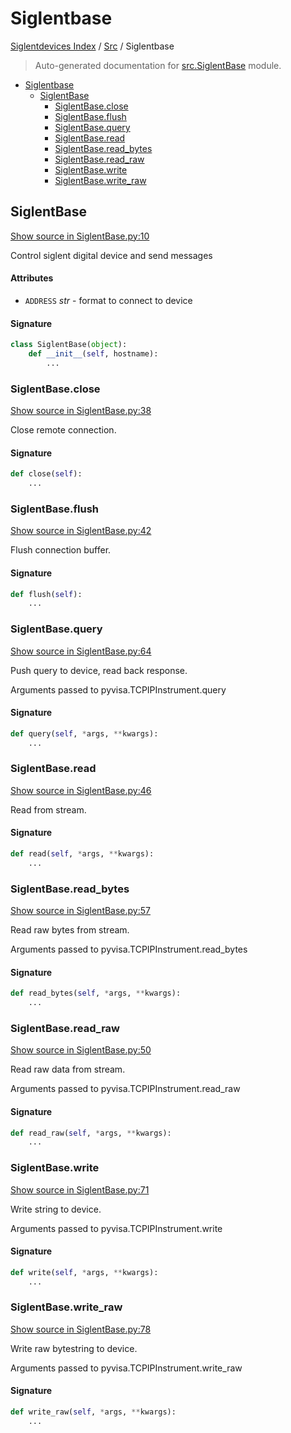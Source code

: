 # Siglentbase

[Siglentdevices Index](../README.md#siglentdevices-index) /
[Src](./index.md#src) /
Siglentbase

> Auto-generated documentation for [src.SiglentBase](../../src/SiglentBase.py) module.

- [Siglentbase](#siglentbase)
  - [SiglentBase](#siglentbase-1)
    - [SiglentBase.close](#siglentbaseclose)
    - [SiglentBase.flush](#siglentbaseflush)
    - [SiglentBase.query](#siglentbasequery)
    - [SiglentBase.read](#siglentbaseread)
    - [SiglentBase.read\_bytes](#siglentbaseread_bytes)
    - [SiglentBase.read\_raw](#siglentbaseread_raw)
    - [SiglentBase.write](#siglentbasewrite)
    - [SiglentBase.write\_raw](#siglentbasewrite_raw)

## SiglentBase

[Show source in SiglentBase.py:10](../../src/SiglentBase.py#L10)

Control siglent digital device and send messages

#### Attributes

- `ADDRESS` *str* - format to connect to device

#### Signature

```python
class SiglentBase(object):
    def __init__(self, hostname):
        ...
```

### SiglentBase.close

[Show source in SiglentBase.py:38](../../src/SiglentBase.py#L38)

Close remote connection.

#### Signature

```python
def close(self):
    ...
```

### SiglentBase.flush

[Show source in SiglentBase.py:42](../../src/SiglentBase.py#L42)

Flush connection buffer.

#### Signature

```python
def flush(self):
    ...
```

### SiglentBase.query

[Show source in SiglentBase.py:64](../../src/SiglentBase.py#L64)

Push query to device, read back response.

Arguments passed to pyvisa.TCPIPInstrument.query

#### Signature

```python
def query(self, *args, **kwargs):
    ...
```

### SiglentBase.read

[Show source in SiglentBase.py:46](../../src/SiglentBase.py#L46)

Read from stream.

#### Signature

```python
def read(self, *args, **kwargs):
    ...
```

### SiglentBase.read_bytes

[Show source in SiglentBase.py:57](../../src/SiglentBase.py#L57)

Read raw bytes from stream.

Arguments passed to pyvisa.TCPIPInstrument.read_bytes

#### Signature

```python
def read_bytes(self, *args, **kwargs):
    ...
```

### SiglentBase.read_raw

[Show source in SiglentBase.py:50](../../src/SiglentBase.py#L50)

Read raw data from stream.

Arguments passed to pyvisa.TCPIPInstrument.read_raw

#### Signature

```python
def read_raw(self, *args, **kwargs):
    ...
```

### SiglentBase.write

[Show source in SiglentBase.py:71](../../src/SiglentBase.py#L71)

Write string to device.

Arguments passed to pyvisa.TCPIPInstrument.write

#### Signature

```python
def write(self, *args, **kwargs):
    ...
```

### SiglentBase.write_raw

[Show source in SiglentBase.py:78](../../src/SiglentBase.py#L78)

Write raw bytestring to device.

Arguments passed to pyvisa.TCPIPInstrument.write_raw

#### Signature

```python
def write_raw(self, *args, **kwargs):
    ...
```